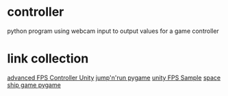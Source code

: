 # controller
python program using webcam input to output values for a game controller

# link collection

[advanced FPS Controller Unity](https://github.com/moe4b-professional/Advanced-FirstPerson-Controller)
[jump'n'run pygame](https://www.techwithtim.net/tutorials/game-development-with-python/pygame-tutorial/jumping/)
[unity FPS Sample](https://github.com/Unity-Technologies/FPSSample)
[space ship game pygame](https://www.techwithtim.net/tutorials/game-development-with-python/pygame-tutorial/jumping/)


